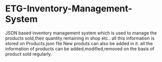 # ETG-Inventory-Management-System
JSON based inventory management system
which is used to manage the products sold,their quantity remaining in shop etc..
all this information is stored on Products.json file
New produts can also be added in it. 
all the information of  products can be added,modified,removed on the basis of product sold regularly.
